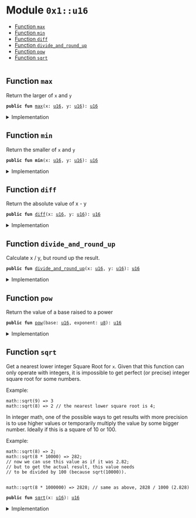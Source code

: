 
<a name="0x1_u16"></a>

# Module `0x1::u16`



-  [Function `max`](#0x1_u16_max)
-  [Function `min`](#0x1_u16_min)
-  [Function `diff`](#0x1_u16_diff)
-  [Function `divide_and_round_up`](#0x1_u16_divide_and_round_up)
-  [Function `pow`](#0x1_u16_pow)
-  [Function `sqrt`](#0x1_u16_sqrt)


<pre><code></code></pre>



<a name="0x1_u16_max"></a>

## Function `max`

Return the larger of <code>x</code> and <code>y</code>


<pre><code><b>public</b> <b>fun</b> <a href="u16.md#0x1_u16_max">max</a>(x: <a href="u16.md#0x1_u16">u16</a>, y: <a href="u16.md#0x1_u16">u16</a>): <a href="u16.md#0x1_u16">u16</a>
</code></pre>



<details>
<summary>Implementation</summary>


<pre><code><b>public</b> <b>fun</b> <a href="u16.md#0x1_u16_max">max</a>(x: <a href="u16.md#0x1_u16">u16</a>, y: <a href="u16.md#0x1_u16">u16</a>): <a href="u16.md#0x1_u16">u16</a> {
    std::macros::num_max!(x, y)
}
</code></pre>



</details>

<a name="0x1_u16_min"></a>

## Function `min`

Return the smaller of <code>x</code> and <code>y</code>


<pre><code><b>public</b> <b>fun</b> <b>min</b>(x: <a href="u16.md#0x1_u16">u16</a>, y: <a href="u16.md#0x1_u16">u16</a>): <a href="u16.md#0x1_u16">u16</a>
</code></pre>



<details>
<summary>Implementation</summary>


<pre><code><b>public</b> <b>fun</b> <b>min</b>(x: <a href="u16.md#0x1_u16">u16</a>, y: <a href="u16.md#0x1_u16">u16</a>): <a href="u16.md#0x1_u16">u16</a> {
    std::macros::num_min!(x, y)
}
</code></pre>



</details>

<a name="0x1_u16_diff"></a>

## Function `diff`

Return the absolute value of x - y


<pre><code><b>public</b> <b>fun</b> <a href="u16.md#0x1_u16_diff">diff</a>(x: <a href="u16.md#0x1_u16">u16</a>, y: <a href="u16.md#0x1_u16">u16</a>): <a href="u16.md#0x1_u16">u16</a>
</code></pre>



<details>
<summary>Implementation</summary>


<pre><code><b>public</b> <b>fun</b> <a href="u16.md#0x1_u16_diff">diff</a>(x: <a href="u16.md#0x1_u16">u16</a>, y: <a href="u16.md#0x1_u16">u16</a>): <a href="u16.md#0x1_u16">u16</a> {
    std::macros::num_diff!(x, y)
}
</code></pre>



</details>

<a name="0x1_u16_divide_and_round_up"></a>

## Function `divide_and_round_up`

Calculate x / y, but round up the result.


<pre><code><b>public</b> <b>fun</b> <a href="u16.md#0x1_u16_divide_and_round_up">divide_and_round_up</a>(x: <a href="u16.md#0x1_u16">u16</a>, y: <a href="u16.md#0x1_u16">u16</a>): <a href="u16.md#0x1_u16">u16</a>
</code></pre>



<details>
<summary>Implementation</summary>


<pre><code><b>public</b> <b>fun</b> <a href="u16.md#0x1_u16_divide_and_round_up">divide_and_round_up</a>(x: <a href="u16.md#0x1_u16">u16</a>, y: <a href="u16.md#0x1_u16">u16</a>): <a href="u16.md#0x1_u16">u16</a> {
    std::macros::num_divide_and_round_up!(x, y)
}
</code></pre>



</details>

<a name="0x1_u16_pow"></a>

## Function `pow`

Return the value of a base raised to a power


<pre><code><b>public</b> <b>fun</b> <a href="u16.md#0x1_u16_pow">pow</a>(base: <a href="u16.md#0x1_u16">u16</a>, exponent: <a href="u8.md#0x1_u8">u8</a>): <a href="u16.md#0x1_u16">u16</a>
</code></pre>



<details>
<summary>Implementation</summary>


<pre><code><b>public</b> <b>fun</b> <a href="u16.md#0x1_u16_pow">pow</a>(base: <a href="u16.md#0x1_u16">u16</a>, exponent: <a href="u8.md#0x1_u8">u8</a>): <a href="u16.md#0x1_u16">u16</a> {
    std::macros::num_pow!(base, exponent)
}
</code></pre>



</details>

<a name="0x1_u16_sqrt"></a>

## Function `sqrt`

Get a nearest lower integer Square Root for <code>x</code>. Given that this
function can only operate with integers, it is impossible
to get perfect (or precise) integer square root for some numbers.

Example:
```
math::sqrt(9) => 3
math::sqrt(8) => 2 // the nearest lower square root is 4;
```

In integer math, one of the possible ways to get results with more
precision is to use higher values or temporarily multiply the
value by some bigger number. Ideally if this is a square of 10 or 100.

Example:
```
math::sqrt(8) => 2;
math::sqrt(8 * 10000) => 282;
// now we can use this value as if it was 2.82;
// but to get the actual result, this value needs
// to be divided by 100 (because sqrt(10000)).


math::sqrt(8 * 1000000) => 2828; // same as above, 2828 / 1000 (2.828)
```


<pre><code><b>public</b> <b>fun</b> <a href="u16.md#0x1_u16_sqrt">sqrt</a>(x: <a href="u16.md#0x1_u16">u16</a>): <a href="u16.md#0x1_u16">u16</a>
</code></pre>



<details>
<summary>Implementation</summary>


<pre><code><b>public</b> <b>fun</b> <a href="u16.md#0x1_u16_sqrt">sqrt</a>(x: <a href="u16.md#0x1_u16">u16</a>): <a href="u16.md#0x1_u16">u16</a> {
    std::macros::num_sqrt!&lt;<a href="u16.md#0x1_u16">u16</a>, <a href="u32.md#0x1_u32">u32</a>&gt;(x, 16)
}
</code></pre>



</details>


[//]: # ("File containing references which can be used from documentation")
